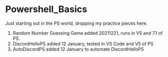 # Powershell_Basics
Just starting out in the PS world, dropping my practice pieces here.
1. Random Number Guessing Game added 20211221, runs in V5 and 7.1 of PS.
2. DiscordHelloPS added 12 January, tested in VS Code and V5 of PS
3. AutoDiscordPS added 12 January to automate DiscordHelloPS
